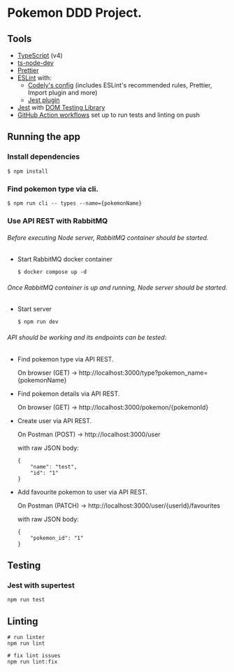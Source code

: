 # Pokemon DDD Project.

## Tools

- [TypeScript](https://www.typescriptlang.org/) (v4)
- [ts-node-dev](https://github.com/wclr/ts-node-dev)
- [Prettier](https://prettier.io/)
- [ESLint](https://eslint.org/) with:
  - [Codely's config](https://github.com/lydell/eslint-plugin-simple-import-sort/) (includes ESLint's recommended rules, Prettier, Import plugin and more)
  - [Jest plugin](https://www.npmjs.com/package/eslint-plugin-jest)
- [Jest](https://jestjs.io) with [DOM Testing Library](https://testing-library.com/docs/dom-testing-library/intro)
- [GitHub Action workflows](https://github.com/features/actions) set up to run tests and linting on push

## Running the app

### Install dependencies

```
$ npm install
```

### Find pokemon type via cli.

```
$ npm run cli -- types --name={pokemonName}
```

### Use API REST with RabbitMQ

###### Before executing Node server, RabbitMQ container should be started.
- Start RabbitMQ docker container

  ```
  $ docker compose up -d
  ```
###### Once RabbitMQ container is up and running, Node server should be started. 
- Start server

  ```
  $ npm run dev
  ```

###### API should be working and its endpoints can be tested:

- Find pokemon type via API REST.

  On browser (GET) -> http://localhost:3000/type?pokemon_name={pokemonName}

- Find pokemon details via API REST.

  On browser (GET) -> http://localhost:3000/pokemon/{pokemonId}

- Create user via API REST.

  On Postman (POST) -> http://localhost:3000/user

  with raw JSON body:

  ```
  {
      "name": "test",
      "id": "1"
  }
  ```

- Add favourite pokemon to user via API REST.

  On Postman (PATCH) -> http://localhost:3000/user/{userId}/favourites

  with raw JSON body:

  ```
  {
      "pokemon_id": "1"
  }
  ```

## Testing

### Jest with supertest

```
npm run test
```

## Linting

```
# run linter
npm run lint

# fix lint issues
npm run lint:fix
```
